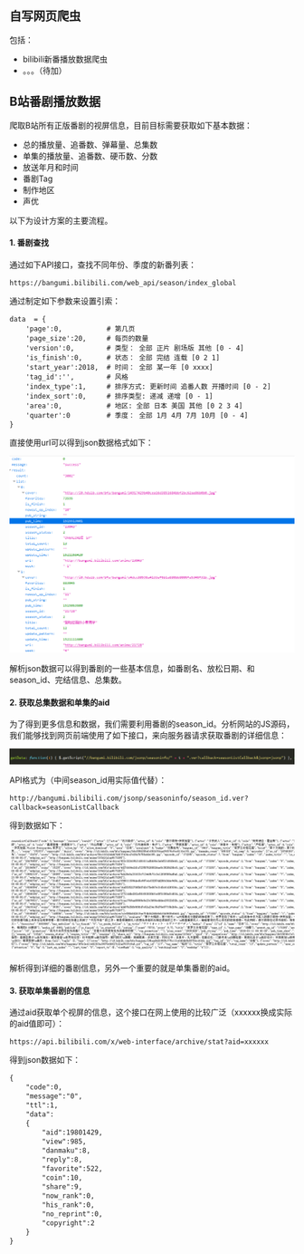 ## 自写网页爬虫

包括：

+ bilibili新番播放数据爬虫
+ 。。。（待加）


## B站番剧播放数据

爬取B站所有正版番剧的视屏信息，目前目标需要获取如下基本数据：

+ 总的播放量、追番数、弹幕量、总集数
+ 单集的播放量、追番数、硬币数、分数
+ 放送年月和时间
+ 番剧Tag
+ 制作地区
+ 声优

以下为设计方案的主要流程。

#### 1. 番剧查找

通过如下API接口，查找不同年份、季度的新番列表：

```
https://bangumi.bilibili.com/web_api/season/index_global
```

通过制定如下参数来设置引索：

```
data  = {
    'page':0,           # 第几页
    'page_size':20,     # 每页的数量
    'version':0,        # 类型： 全部 正片 剧场版 其他 [0 - 4]
    'is_finish':0,      # 状态： 全部 完结 连载 [0 2 1]
    'start_year':2018,  # 时间： 全部 某一年 [0 xxxx]
    'tag_id':'',        # 风格
    'index_type':1,     # 排序方式: 更新时间 追番人数 开播时间 [0 - 2]
    'index_sort':0,     # 排序类型: 递减 递增 [0 - 1]
    'area':0,           # 地区: 全部 日本 美国 其他 [0 2 3 4]
    'quarter':0         # 季度： 全部 1月 4月 7月 10月 [0 - 4]
}
```

直接使用url可以得到json数据格式如下：

![bangumi index](bilibili_spider/image/bangumi_index.png)

解析json数据可以得到番剧的一些基本信息，如番剧名、放松日期、和season_id、完结信息、总集数。

#### 2. 获取总集数据和单集的aid

为了得到更多信息和数据，我们需要利用番剧的season_id。分析网站的JS源码，我们能够找到网页前端使用了如下接口，来向服务器请求获取番剧的详细信息：

![season infor api](bilibili_spider/image/seasoninfo_api.png)

API格式为（中间season_id用实际值代替）：

```
http://bangumi.bilibili.com/jsonp/seasoninfo/season_id.ver?callback=seasonListCallback
```

得到数据如下：

![season infor](bilibili_spider/image/seasoninfo.png)

解析得到详细的番剧信息，另外一个重要的就是单集番剧的aid。

#### 3. 获取单集番剧的信息

通过aid获取单个视屏的信息，这个接口在网上使用的比较广泛（xxxxxx换成实际的aid值即可）：

```
https://api.bilibili.com/x/web-interface/archive/stat?aid=xxxxxx
```

得到json数据如下：

```
{
    "code":0,
    "message":"0",
    "ttl":1,
    "data":
    {
        "aid":19801429,
        "view":985,
        "danmaku":8,
        "reply":8,
        "favorite":522,
        "coin":10,
        "share":9,
        "now_rank":0,
        "his_rank":0,
        "no_reprint":0,
        "copyright":2
    }
}
```
